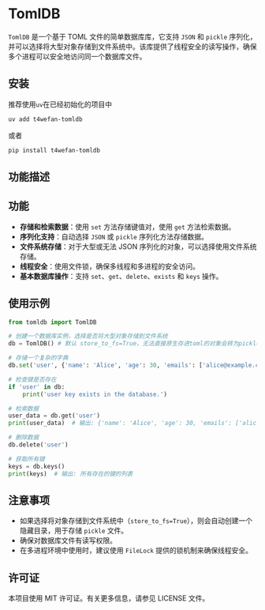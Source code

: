 # TomlDB

`TomlDB` 是一个基于 TOML 文件的简单数据库库，它支持 `JSON` 和 `pickle` 序列化，并可以选择将大型对象存储到文件系统中。该库提供了线程安全的读写操作，确保多个进程可以安全地访问同一个数据库文件。

## 安装

推荐使用`uv`在已经初始化的项目中

```bash
uv add t4wefan-tomldb
```

或者

```bash
pip install t4wefan-tomldb
```

## 功能描述

## 功能

- **存储和检索数据**：使用 `set` 方法存储键值对，使用 `get` 方法检索数据。
- **序列化支持**：自动选择 `JSON` 或 `pickle` 序列化方法存储数据。
- **文件系统存储**：对于大型或无法 JSON 序列化的对象，可以选择使用文件系统存储。
- **线程安全**：使用文件锁，确保多线程和多进程的安全访问。
- **基本数据库操作**：支持 `set`、`get`、`delete`、`exists` 和 `keys` 操作。

## 使用示例

```python
from tomldb import TomlDB

# 创建一个数据库实例，选择是否将大型对象存储到文件系统
db = TomlDB() # 默认 store_to_fs=True，无法直接原生存进toml的对象会转为pickle然后存入本地的文件

# 存储一个复杂的字典
db.set('user', {'name': 'Alice', 'age': 30, 'emails': ['alice@example.com', 'a.smith@example.com']})

# 检查键是否存在
if 'user' in db:
    print('user key exists in the database.')

# 检索数据
user_data = db.get('user')
print(user_data)  # 输出: {'name': 'Alice', 'age': 30, 'emails': ['alice@example.com', 'a.smith@example.com']}

# 删除数据
db.delete('user')

# 获取所有键
keys = db.keys()
print(keys)  # 输出: 所有存在的键的列表
```

## 注意事项

- 如果选择将对象存储到文件系统中（`store_to_fs=True`），则会自动创建一个隐藏目录，用于存储 `pickle` 文件。
- 确保对数据库文件有读写权限。
- 在多进程环境中使用时，建议使用 `FileLock` 提供的锁机制来确保线程安全。

## 许可证

本项目使用 MIT 许可证。有关更多信息，请参见 LICENSE 文件。
